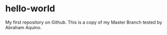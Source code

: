 # hello-world
My first repository on Github.
This is a copy of my Master Branch tested by Abraham Aquino.
